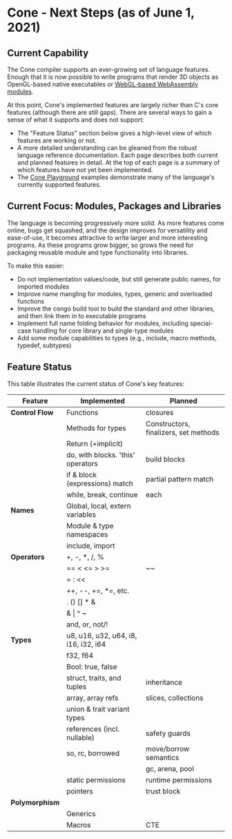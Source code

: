 # Cone - Next Steps (as of June 1, 2021)

## Current Capability

The Cone compiler supports an ever-growing set of language features.
Enough that it is now possible to write programs that render 3D objects
as OpenGL-based native executables
or [WebGL-based WebAssembly modules](http://cone.jondgoodwin.com/example/index.html).

At this point, Cone's implemented features are largely richer than C's core features (although there are still gaps).
There are several ways to gain a sense of what it supports and does not support:

- The "Feature Status" section below gives a high-level view of which features are working or not.
- A more detailed understanding can be gleaned from the robust language reference documentation.
  Each page describes both current and planned features in detail.
  At the top of each page is a summary of which features have not yet been implemented.
- The [Cone Playground](http://cone.jondgoodwin.com/play/index.html)
  examples demonstrate many of the language's currently supported features.

## Current Focus: Modules, Packages and Libraries

The language is becoming progressively more solid. As more features come online, bugs get squashed, and 
the design improves for versatility and ease-of-use, it becomes attractive to write larger 
and more interesting programs. As these programs grow bigger, so grows the need for packaging reusable
module and type functionality into libraries.

To make this easier:

- Do not implementation values/code, but still generate public names, for imported modules
- Improve name mangling for modules, types, generic and overloaded functions
- Improve the congo build tool to build the standard and other libraries, and then link them in to executable programs
- Implement full name folding behavior for modules, including special-case handling for core library and single-type modules
- Add some module capabilities to types (e.g., include, macro methods, typedef, subtypes)

## Feature Status

This table illustrates the current status of Cone's key features:

| Feature | Implemented | Planned |
| --- | --- | --- |
| **Control Flow** | Functions | closures |
| | Methods for types | Constructors, finalizers, set methods |
| | Return (+implicit) | |
| | do, with blocks. 'this' operators | build blocks |
| | if & block (expressions) match | partial pattern match |
| | while, break, continue | each |
| **Names** | Global, local, extern variables | |
| | Module & type namespaces | |
| | include, import | |
| **Operators** | +, -, *, /, % | |
| | == < <= > >= | ~~ |
| | = : << | |
| | ++, --, +=, *=, etc. | |
| | . () [] * & | |
| | & \| ^ ~ | |
| | and, or, not/! | |
| **Types** | u8, u16, u32, u64, i8, i16, i32, i64 | |
| | f32, f64 | |
| | Bool: true, false | |
| | struct, traits, and tuples | inheritance |
| | array, array refs | slices, collections |
| | union & trait variant types | |
| | references (incl. nullable) | safety guards |
| | so, rc, borrowed | move/borrow semantics |
| | | gc, arena, pool |
| | static permissions | runtime permissions |
| | pointers | trust block |
| **Polymorphism** | | |
| | Generics |  |
| | Macros | CTE |

